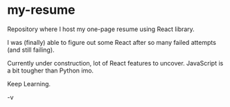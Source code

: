 # my-resume

Repository where I host my one-page resume using React library.

I was (finally) able to figure out some React after so many failed attempts (and still failing).

Currently under construction, lot of React features to uncover. JavaScript is a bit tougher than Python imo.

Keep Learning.

-v

